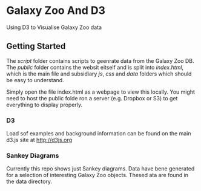 # Galaxy Zoo And D3

Using D3 to Visualise Galaxy Zoo data

## Getting Started

The _script_ folder contains scripts to geenrate data from the Galaxy Zoo DB.
The _public_ folder contains the websit eitself and is split into _index.html_, which is the main file and subsidiary _js_, _css_ and _data_ folders which should be easy to understand.

Simply open the file index.html as a webpage to view this locally. You might need to host the public folde ron a server (e.g. Dropbox or S3) to get everything to display properly.

### D3

Load sof examples and background information can be found on the main d3.js site at http://d3js.org

### Sankey Diagrams

Currently this repo shows just Sankey diagrams. Data have bene generated for a selection of interesting Galaxy Zoo objects. Thesed ata are found in the data directory.